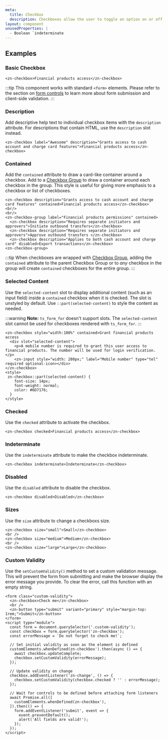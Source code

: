 ```yaml
---
meta:
  title: Checkbox
  description: Checkboxes allow the user to toggle an option on or off.
layout: component
unusedProperties: |
  - Boolean `indeterminate
---
```


## Examples

### Basic Checkbox

```html:preview
<zn-checkbox>Financial products access</zn-checkbox>
```

:::tip
This component works with standard `<form>` elements. Please refer to the section
on [form controls](/getting-started/form-controls) to learn more about form submission and client-side validation.
:::

### Description

Add descriptive help text to individual checkbox items with the `description` attribute. For descriptions that contain
HTML, use the `description` slot instead.

```html:preview
<zn-checkbox label="Awesome" description="Grants access to cash account and charge card features">Financial products access</zn-checkbox>
```

### Contained

Add the `contained` attribute to draw a card-like container around a checkbox. Add to
a [Checkbox Group](/components/checkbox-group) to draw a container around each checkbox in the group. This style is
useful for giving more emphasis to a checkbox or list of checkboxes.

```html:preview
<zn-checkbox description="Grants access to cash account and charge card features" contained>Financial products access</zn-checkbox>
<br/>
<br/>
<zn-checkbox-group label="Financial products permissions" contained>
  <zn-checkbox description="Requires separate initiators and approvers">Initiate outbound transfers</zn-checkbox>
  <zn-checkbox description="Requires separate initiators and approvers">Approve outbound transfers </zn-checkbox>
  <zn-checkbox description="Applies to both cash account and charge card" disabled>Export transactions</zn-checkbox>
<zn-checkbox-group>
```

:::tip
When checkboxes are wrapped with [Checkbox Group](/components/checkbox-group), adding the `contained` attribute to the
parent Checkbox Group or to _any_ checkbox in the group will create `contained` checkboxes for the entire group.
:::

### Selected Content

Use the `selected-content` slot to display additional content (such as an input field) inside a `contained` checkbox
when it is checked. The slot is unstyled by default. Use `::part(selected-content)` to style the content as needed.

:::warning
**Note:** `ts_form_for` doesn't support slots. The `selected-content` slot cannot be used for checkboxes rendered with
`ts_form_for`.
:::

```html:preview
<zn-checkbox style="width:100%" contained>Grant financial products access
  <div slot="selected-content">
    <p>A mobile number is required to grant this user access to financial products. The number will be used for login verification.</p>
    <zn-input style="width: 280px;" label="Mobile number" type="tel" required optional-icon></div>
</zn-checkbox>
<style>
 zn-checkbox::part(selected-content) {
    font-size: 14px;
    font-weight: normal;
    color: #6D7176;
  }
</style>
```

### Checked

Use the `checked` attribute to activate the checkbox.

```html:preview
<zn-checkbox checked>Financial products access</zn-checkbox>
```

### Indeterminate

Use the `indeterminate` attribute to make the checkbox indeterminate.

```html:preview
<zn-checkbox indeterminate>Indeterminate</zn-checkbox>
```

### Disabled

Use the `disabled` attribute to disable the checkbox.

```html:preview
<zn-checkbox disabled>Disabled</zn-checkbox>
```

### Sizes

Use the `size` attribute to change a checkboxs size.

```html:preview
<zn-checkbox size="small">Small</zn-checkbox>
<br />
<zn-checkbox size="medium">Medium</zn-checkbox>
<br />
<zn-checkbox size="large">Large</zn-checkbox>
```

### Custom Validity

Use the `setCustomValidity()` method to set a custom validation message. This will prevent the form from submitting and
make the browser display the error message you provide. To clear the error, call this function with an empty string.

```html:preview
<form class="custom-validity">
  <zn-checkbox>Check me</zn-checkbox>
  <br />
  <zn-button type="submit" variant="primary" style="margin-top: 1rem;">Submit</zn-button>
</form>
<script type="module">
  const form = document.querySelector('.custom-validity');
  const checkbox = form.querySelector('zn-checkbox');
  const errorMessage = `Do not forget to check me!`;

  // Set initial validity as soon as the element is defined
  customElements.whenDefined(zn-checkbox').then(async () => {
    await checkbox.updateComplete;
    checkbox.setCustomValidity(errorMessage);
  });

  // Update validity on change
  checkbox.addEventListener('zn-change', () => {
    checkbox.setCustomValidity(checkbox.checked ? '' : errorMessage);
  });

  // Wait for controls to be defined before attaching form listeners
  await Promise.all([
    customElements.whenDefined(zn-checkbox'),
  ]).then(() => {
    form.addEventListener('submit', event => {
      event.preventDefault();
      alert('All fields are valid!');
    });
  });
</script>
```